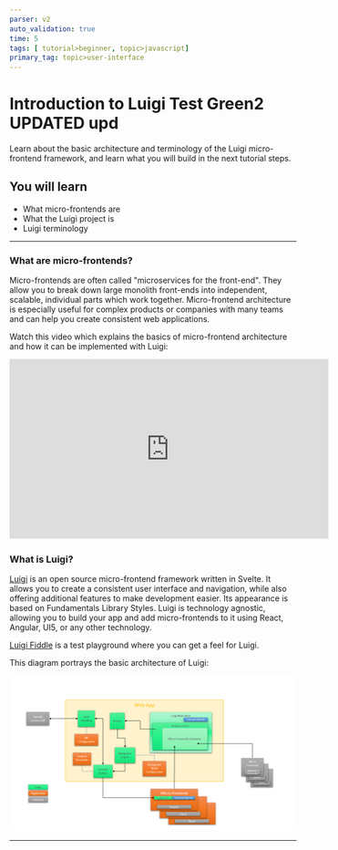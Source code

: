 ```yaml
---
parser: v2
auto_validation: true
time: 5
tags: [ tutorial>beginner, topic>javascript]
primary_tag: topic>user-interface
---
```


# Introduction to Luigi Test Green2 UPDATED upd
<!-- description --> Learn about the basic architecture and terminology of the Luigi micro-frontend framework, and learn what you will build in the next tutorial steps.

## You will learn
  - What micro-frontends are
  - What the Luigi project is
  - Luigi terminology

---

### What are micro-frontends?


Micro-frontends are often called "microservices for the front-end". They allow you to break down large monolith front-ends into independent, scalable, individual parts which work together. Micro-frontend architecture is especially useful for complex products or companies with many teams and can help you create consistent web applications.

Watch this video which explains the basics of micro-frontend architecture and how it can be implemented with Luigi:

<iframe width="560" height="315" src="https://www.youtube.com/embed/Bjp1_yvtR4Y" frameborder="0" allowfullscreen></iframe>


### What is Luigi?


[Luigi](https://luigi-project.io) is an open source micro-frontend framework written in Svelte. It allows you to create a consistent user interface and navigation, while also offering additional features to make development easier. Its appearance is based on Fundamentals Library Styles. Luigi is technology agnostic, allowing you to build your app and add micro-frontends to it using React, Angular, UI5, or any other technology.

[Luigi Fiddle](https://fiddle.luigi-project.io) is a test playground where you can get a feel for Luigi.

This diagram portrays the basic architecture of Luigi:

![Luigi architecture](architecture.png)


---

